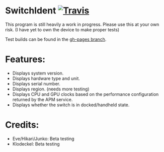 # SwitchIdent [![Travis](https://img.shields.io/travis/joel16/SwitchIdent.svg?style=flat-square)](https://github.com/joel16/SwitchIdent/tree/gh-pages)

This program is still heavily a work in progress. Please use this at your own risk. (I have yet to own the device to make proper tests)

Test builds can be found in the [gh-pages branch](https://github.com/joel16/SwitchIdent/tree/gh-pages).

# Features: 
- Displays system version.
- Displays hardware type and unit.
- Displays serial number.
- Displays region. (needs more testing)
- Displays CPU and GPU clocks based on the performance configuration returned by the APM service.
- Displays whether the switch is in docked/handheld state.

# Credits:

- Eve/Hikari/Junko: Beta testing
- Klodeckel: Beta testing
